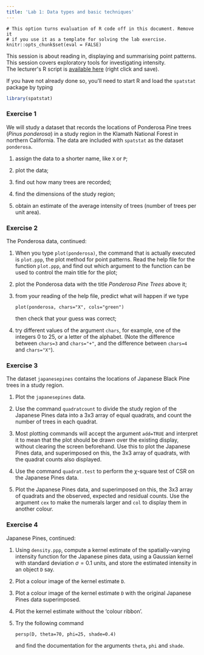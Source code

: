 ```yaml
---
title: 'Lab 1: Data types and basic techniques'
---
```


```{r, include = FALSE}
# This option turns evaluation of R code off in this document. Remove it
# if you use it as a template for solving the lab exercise.
knitr::opts_chunk$set(eval = FALSE)
```

This session is about reading in, displaying and summarising point patterns.  
This session covers exploratory tools for investigating intensity.  
The lecturer's R script is [available here](https://raw.githubusercontent.com/spatstat/useR2015/master/Scripts/script1.R) (right click and save).

If you have not already done so, you’ll need to start R and load the `spatstat`
package by typing
```r
library(spatstat)
```

### Exercise 1
We will study a dataset that records the locations of Ponderosa Pine
trees (*Pinus ponderosa*) in a study region in the
Klamath National Forest in northern California. The data are
included with `spatstat` as the dataset `ponderosa`.

1.  assign the data to a shorter name, like `X` or `P`;

2.  plot the data;

3.  find out how many trees are recorded;

4.  find the dimensions of the study region;

5.  obtain an estimate of the average intensity of trees (number of
    trees per unit area).

### Exercise 2

The Ponderosa data, continued:

1.  When you type `plot(ponderosa)`, the command that is
    actually executed is `plot.ppp`, the plot method for
    point patterns. Read the help file for the function
    `plot.ppp`, and find out which argument to the
    function can be used to control the main title for the plot;

2.  plot the Ponderosa data with the title *Ponderosa Pine
    Trees* above it;

3.  from your reading of the help file, predict what will happen if
    we type
    ```{r}
    plot(ponderosa, chars="X", cols="green")
    ```
    then check that your guess was correct;

4.  try different values of the argument `chars`, for
    example, one of the integers 0 to 25, or a letter of the
    alphabet. (Note the difference between `chars=3` and
    `chars="+"`, and the difference between `chars=4` and
    `chars="X"`).

### Exercise 3

The dataset `japanesepines` contains the locations of
Japanese Black Pine trees in a study region.

1.  Plot the `japanesepines` data.

2.  Use the command `quadratcount` to divide the study
    region of the Japanese Pines data into a 3x3 array of
    equal quadrats, and count the number of trees in each quadrat.

3.  Most plotting commands will accept the argument
    `add=TRUE` and interpret it to mean that the plot
    should be drawn over the existing display, without clearing the
    screen beforehand. Use this to plot the Japanese Pines data, and
    superimposed on this, the 3x3 array of quadrats, with
    the quadrat counts also displayed.

4.  Use the command `quadrat.test` to perform the
    $\chi$-square test of CSR on the Japanese Pines data.

5.  Plot the Japanese Pines data, and superimposed on this, the
    3x3 array of quadrats and the observed, expected and
    residual counts. Use the argument `cex` to make the
    numerals larger and `col` to display them in another
    colour.

### Exercise 4

Japanese Pines, continued:

1.  Using `density.ppp`, compute a kernel estimate of the
    spatially-varying intensity function for the Japanese pines
    data, using a Gaussian kernel with standard deviation
    $\sigma=0.1$ units, and store the estimated intensity in an
    object `D` say.

2.  Plot a colour image of the kernel estimate `D`.

3.  Plot a colour image of the kernel estimate `D` with
    the original Japanese Pines data superimposed.

4.  Plot the kernel estimate without the ‘colour ribbon’.

5.  Try the following command
    ```{r}
    persp(D, theta=70, phi=25, shade=0.4)
    ```
    and find the documentation for the arguments `theta`,
    `phi` and `shade`.

